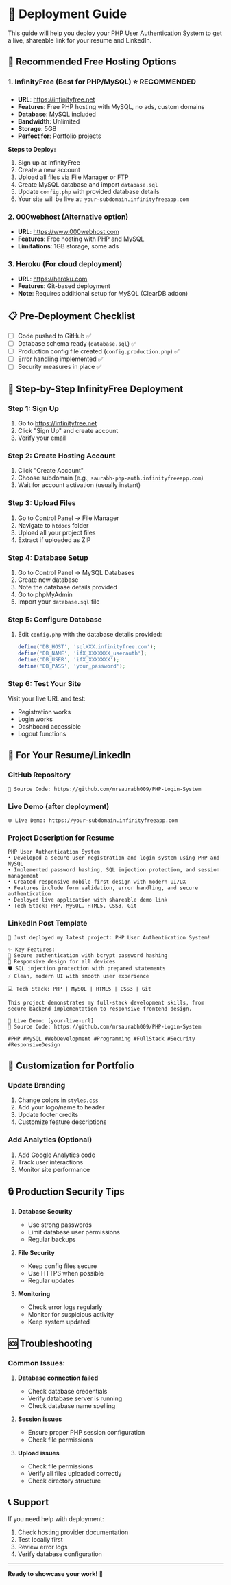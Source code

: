 # 🚀 Deployment Guide

This guide will help you deploy your PHP User Authentication System to get a live, shareable link for your resume and LinkedIn.

## 🌟 Recommended Free Hosting Options

### 1. **InfinityFree** (Best for PHP/MySQL) ⭐ RECOMMENDED
- **URL**: https://infinityfree.net
- **Features**: Free PHP hosting with MySQL, no ads, custom domains
- **Database**: MySQL included
- **Bandwidth**: Unlimited
- **Storage**: 5GB
- **Perfect for**: Portfolio projects

**Steps to Deploy:**
1. Sign up at InfinityFree
2. Create a new account
3. Upload all files via File Manager or FTP
4. Create MySQL database and import `database.sql`
5. Update `config.php` with provided database details
6. Your site will be live at: `your-subdomain.infinityfreeapp.com`

### 2. **000webhost** (Alternative option)
- **URL**: https://www.000webhost.com
- **Features**: Free hosting with PHP and MySQL
- **Limitations**: 1GB storage, some ads

### 3. **Heroku** (For cloud deployment)
- **URL**: https://heroku.com
- **Features**: Git-based deployment
- **Note**: Requires additional setup for MySQL (ClearDB addon)

## 📋 Pre-Deployment Checklist

- [ ] Code pushed to GitHub ✅
- [ ] Database schema ready (`database.sql`) ✅
- [ ] Production config file created (`config.production.php`) ✅
- [ ] Error handling implemented ✅
- [ ] Security measures in place ✅

## 🎯 Step-by-Step InfinityFree Deployment

### Step 1: Sign Up
1. Go to https://infinityfree.net
2. Click "Sign Up" and create account
3. Verify your email

### Step 2: Create Hosting Account
1. Click "Create Account" 
2. Choose subdomain (e.g., `saurabh-php-auth.infinityfreeapp.com`)
3. Wait for account activation (usually instant)

### Step 3: Upload Files
1. Go to Control Panel → File Manager
2. Navigate to `htdocs` folder
3. Upload all your project files
4. Extract if uploaded as ZIP

### Step 4: Database Setup
1. Go to Control Panel → MySQL Databases
2. Create new database
3. Note the database details provided
4. Go to phpMyAdmin
5. Import your `database.sql` file

### Step 5: Configure Database
1. Edit `config.php` with the database details provided:
   ```php
   define('DB_HOST', 'sqlXXX.infinityfree.com');
   define('DB_NAME', 'ifX_XXXXXXX_userauth');
   define('DB_USER', 'ifX_XXXXXXX');
   define('DB_PASS', 'your_password');
   ```

### Step 6: Test Your Site
Visit your live URL and test:
- Registration works
- Login works  
- Dashboard accessible
- Logout functions

## 🔗 For Your Resume/LinkedIn

### GitHub Repository
```
🔗 Source Code: https://github.com/mrsaurabh009/PHP-Login-System
```

### Live Demo (after deployment)
```
🌐 Live Demo: https://your-subdomain.infinityfreeapp.com
```

### Project Description for Resume
```
PHP User Authentication System
• Developed a secure user registration and login system using PHP and MySQL
• Implemented password hashing, SQL injection protection, and session management
• Created responsive mobile-first design with modern UI/UX
• Features include form validation, error handling, and secure authentication
• Deployed live application with shareable demo link
• Tech Stack: PHP, MySQL, HTML5, CSS3, Git
```

### LinkedIn Post Template
```
🚀 Just deployed my latest project: PHP User Authentication System!

✨ Key Features:
🔐 Secure authentication with bcrypt password hashing
📱 Responsive design for all devices  
🛡️ SQL injection protection with prepared statements
⚡ Clean, modern UI with smooth user experience

💻 Tech Stack: PHP | MySQL | HTML5 | CSS3 | Git

This project demonstrates my full-stack development skills, from secure backend implementation to responsive frontend design.

🔗 Live Demo: [your-live-url]
📁 Source Code: https://github.com/mrsaurabh009/PHP-Login-System

#PHP #MySQL #WebDevelopment #Programming #FullStack #Security #ResponsiveDesign
```

## 🎨 Customization for Portfolio

### Update Branding
1. Change colors in `styles.css`
2. Add your logo/name to header
3. Update footer credits
4. Customize feature descriptions

### Add Analytics (Optional)
1. Add Google Analytics code
2. Track user interactions
3. Monitor site performance

## 🔒 Production Security Tips

1. **Database Security**
   - Use strong passwords
   - Limit database user permissions
   - Regular backups

2. **File Security**
   - Keep config files secure
   - Use HTTPS when possible
   - Regular updates

3. **Monitoring**
   - Check error logs regularly
   - Monitor for suspicious activity
   - Keep system updated

## 🆘 Troubleshooting

### Common Issues:
1. **Database connection failed**
   - Check database credentials
   - Verify database server is running
   - Check database name spelling

2. **Session issues**
   - Ensure proper PHP session configuration
   - Check file permissions

3. **Upload issues**
   - Check file permissions
   - Verify all files uploaded correctly
   - Check directory structure

## 📞 Support

If you need help with deployment:
1. Check hosting provider documentation
2. Test locally first
3. Review error logs
4. Verify database configuration

---

**Ready to showcase your work! 🎉**
